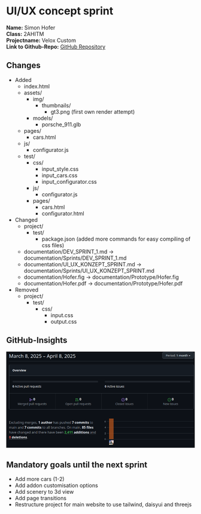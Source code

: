 # UI/UX concept sprint

**Name:** Simon Hofer  
**Class:** 2AHITM  
**Projectname:** Velox Custom  
**Link to Github-Repo:** [GitHub Repository](https://github.com/htl-leo-medtwt-projects/2425-sommerprojekt-2ahitm-Wolkenklar/)


## Changes
 - Added
	 - index.html
     - assets/
         - img/
             - thumbnails/
                 - gt3.png (first own render attempt)
         - models/
            - porsche_911.glb
     - pages/
         - cars.html
     - js/
         - configurator.js
     - test/
         - css/
             - input_style.css 
             - input_cars.css
             - input_configurator.css
         - js/
             - configurator.js
         - pages/
             - cars.html
             - configurator.html
 - Changed
     - project/
        - test/
            - package.json (added more commands for easy compiling of css files)
     - documentation/DEV_SPRINT_1.md -> documentation/Sprints/DEV_SPRINT_1.md
     - documentation/UI_UX_KONZEPT_SPRINT.md -> documentation/Sprints/UI_UX_KONZEPT_SPRINT.md
     - documentation/Hofer.fig -> documentation/Prototype/Hofer.fig
     - documentation/Hofer.pdf -> documentation/Prototype/Hofer.pdf
 - Removed
     - project/
         - test/
             - css/
                 - input.css
                 - output.css

## GitHub-Insights
 ![GitHub-Insights](../GitHub-Insights/08_04_2025.png)

## Mandatory goals until the next sprint
- Add more cars (1-2)
- Add addon customisation options
- Add scenery to 3d view
- Add page transitions
- Restructure project for main website to use tailwind, daisyui and threejs
